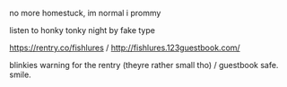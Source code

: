 no more homestuck, im normal i prommy

listen to honky tonky night by fake type

https://rentry.co/fishlures / http://fishlures.123guestbook.com/

blinkies warning for the rentry (theyre rather small tho) / guestbook safe. smile.


